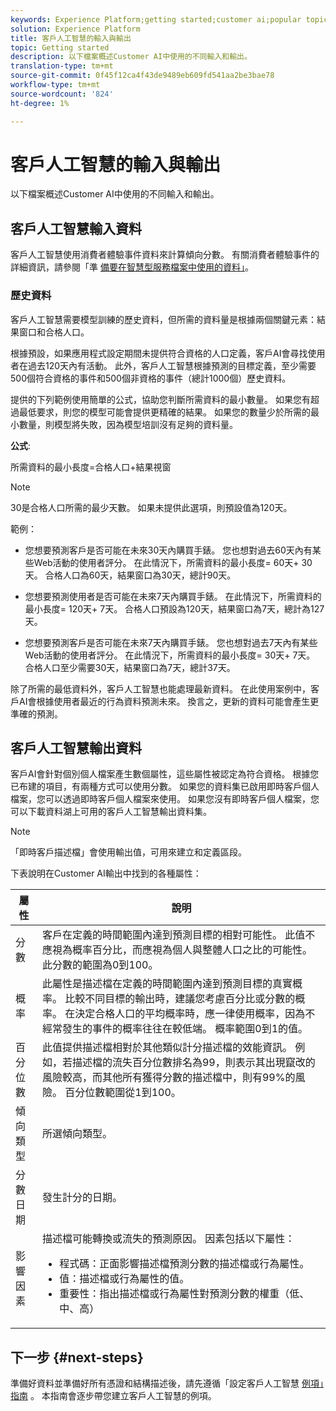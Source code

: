 ```yaml
---
keywords: Experience Platform;getting started;customer ai;popular topics;customer ai input;customer ai output
solution: Experience Platform
title: 客戶人工智慧的輸入與輸出
topic: Getting started
description: 以下檔案概述Customer AI中使用的不同輸入和輸出。
translation-type: tm+mt
source-git-commit: 0f45f12ca4f43de9489eb609fd541aa2be3bae78
workflow-type: tm+mt
source-wordcount: '824'
ht-degree: 1%

---
```



# 客戶人工智慧的輸入與輸出

以下檔案概述Customer AI中使用的不同輸入和輸出。

## 客戶人工智慧輸入資料

客戶人工智慧使用消費者體驗事件資料來計算傾向分數。 有關消費者體驗事件的詳細資訊，請參閱「準 [備要在智慧型服務檔案中使用的資料」](../data-preparation.md)。

### 歷史資料

客戶人工智慧需要模型訓練的歷史資料，但所需的資料量是根據兩個關鍵元素：結果窗口和合格人口。

根據預設，如果應用程式設定期間未提供符合資格的人口定義，客戶AI會尋找使用者在過去120天內有活動。 此外，客戶人工智慧根據預測的目標定義，至少需要500個符合資格的事件和500個非資格的事件（總計1000個）歷史資料。

提供的下列範例使用簡單的公式，協助您判斷所需資料的最小數量。 如果您有超過最低要求，則您的模型可能會提供更精確的結果。 如果您的數量少於所需的最小數量，則模型將失敗，因為模型培訓沒有足夠的資料量。

**公式**:

所需資料的最小長度=合格人口+結果視窗

>[!NOTE]
>
> 30是合格人口所需的最少天數。 如果未提供此選項，則預設值為120天。

範例：

- 您想要預測客戶是否可能在未來30天內購買手錶。 您也想對過去60天內有某些Web活動的使用者評分。 在此情況下，所需資料的最小長度= 60天+ 30天。 合格人口為60天，結果窗口為30天，總計90天。

- 您想要預測使用者是否可能在未來7天內購買手錶。 在此情況下，所需資料的最小長度= 120天+ 7天。 合格人口預設為120天，結果窗口為7天，總計為127天。

- 您想要預測客戶是否可能在未來7天內購買手錶。 您也想對過去7天內有某些Web活動的使用者評分。 在此情況下，所需資料的最小長度= 30天+ 7天。 合格人口至少需要30天，結果窗口為7天，總計37天。

除了所需的最低資料外，客戶人工智慧也能處理最新資料。 在此使用案例中，客戶AI會根據使用者最近的行為資料預測未來。 換言之，更新的資料可能會產生更準確的預測。

## 客戶人工智慧輸出資料

客戶AI會針對個別個人檔案產生數個屬性，這些屬性被認定為符合資格。 根據您已布建的項目，有兩種方式可以使用分數。 如果您的資料集已啟用即時客戶個人檔案，您可以透過即時客戶個人檔案來使用。 如果您沒有即時客戶個人檔案，您可以下載資料湖上可用的客戶人工智慧輸出資料集。

>[!NOTE]
>
>「即時客戶描述檔」會使用輸出值，可用來建立和定義區段。

下表說明在Customer AI輸出中找到的各種屬性：

| 屬性 | 說明 |
| ----- | ----------- |
| 分數 | 客戶在定義的時間範圍內達到預測目標的相對可能性。 此值不應視為概率百分比，而應視為個人與整體人口之比的可能性。 此分數的範圍為0到100。 |
| 概率 | 此屬性是描述檔在定義的時間範圍內達到預測目標的真實概率。 比較不同目標的輸出時，建議您考慮百分比或分數的概率。 在決定合格人口的平均概率時，應一律使用概率，因為不經常發生的事件的概率往往在較低端。 概率範圍0到1的值。 |
| 百分位數 | 此值提供描述檔相對於其他類似計分描述檔的效能資訊。 例如，若描述檔的流失百分位數排名為99，則表示其出現竄改的風險較高，而其他所有獲得分數的描述檔中，則有99%的風險。 百分位數範圍從1到100。 |
| 傾向類型 | 所選傾向類型。 |
| 分數日期 | 發生計分的日期。 |
| 影響因素 | 描述檔可能轉換或流失的預測原因。 因素包括以下屬性：<ul><li>程式碼：正面影響描述檔預測分數的描述檔或行為屬性。 </li><li>值：描述檔或行為屬性的值。</li><li>重要性：指出描述檔或行為屬性對預測分數的權重（低、中、高）</li></ul> |

## 下一步 {#next-steps}

準備好資料並準備好所有憑證和結構描述後，請先遵循「設定客戶人工智慧 [例項」指南](./user-guide/configure.md) 。 本指南會逐步帶您建立客戶人工智慧的例項。